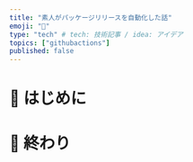 ```yaml
---
title: "素人がパッケージリリースを自動化した話"
emoji: "🙌"
type: "tech" # tech: 技術記事 / idea: アイデア
topics: ["githubactions"]
published: false
---
```


# 🌼 はじめに


# 🌷 終わり